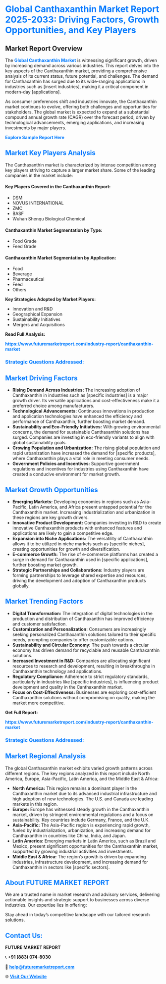 <h1 style="color: #007BFF;">Global Canthaxanthin Market Report 2025-2033: Driving Factors, Growth Opportunities, and Key Players</h1>

<section id="overview">
<h2>Market Report Overview</h2>
<p>The <a href="https://www.futuremarketreport.com/industry-report/canthaxanthin-market" style="color: #007BFF; text-decoration: none;"><strong>Global Canthaxanthin Market</strong></a> is witnessing significant growth, driven by increasing demand across various industries. This report delves into the key aspects of the Canthaxanthin market, providing a comprehensive analysis of its current status, future potential, and challenges. The demand for Canthaxanthin has surged due to its wide-ranging applications in industries such as [insert industries], making it a critical component in modern-day [applications].</p>
<p>As consumer preferences shift and industries innovate, the Canthaxanthin market continues to evolve, offering both challenges and opportunities for stakeholders. The global market is expected to expand at a substantial compound annual growth rate (CAGR) over the forecast period, driven by technological advancements, emerging applications, and increasing investments by major players.</p>
</section>

<section id="overview">
<p><a href="https://www.futuremarketreport.com/request-sample/reportId=90169" style="color: #007BFF; text-decoration: none;"><strong>Explore Sample Report Here</strong></a></p>
</section>

<section id="key-players">
<h2 style="color: #007BFF;">Market Key Players Analysis</h2>
<p>The Canthaxanthin market is characterized by intense competition among key players striving to capture a larger market share. Some of the leading companies in the market include:</p>
<h4>Key Players Covered in the Canthaxanthin Report:</h4>
<ul><li>DSM</li><li>NOVUS INTERNATIONAL</li><li>ZMC</li><li>BASF</li><li>Wuhan Shenqu Biological Chemical</li></ul>
<h4>Canthaxanthin Market Segmentation by Type:</h4>
<ul><li>Food Grade</li><li>Feed Grade</li></ul>

<h4>Canthaxanthin Market Segmentation by Application:</h4>
<ul><li>Food</li><li>Beverage</li><li>Pharmaceutical</li><li>Feed</li><li>Others</li></ul>
<p><strong>Key Strategies Adopted by Market Players:</strong></p>
<ul>
<li>Innovation and R&D</li>
<li>Geographical Expansion</li>
<li>Sustainability Initiatives</li>
<li>Mergers and Acquisitions</li>
</ul>
</section>

<section>
<p><strong>Read Full Analysis: </strong></p><a href="https://www.futuremarketreport.com/industry-report/canthaxanthin-market" style="color: #007BFF; text-decoration: none;"><strong>https://www.futuremarketreport.com/industry-report/canthaxanthin-market</strong></a>
<h3 style="color: #007BFF;">Strategic Questions Addressed:</h3>
</section>

<section id="driving-factors">
<h2 style="color: #007BFF;">Market Driving Factors</h2>
<ul>
<li><strong>Rising Demand Across Industries:</strong> The increasing adoption of Canthaxanthin in industries such as [specific industries] is a major growth driver. Its versatile applications and cost-effectiveness make it a preferred choice among manufacturers.</li>
<li><strong>Technological Advancements:</strong> Continuous innovations in production and application technologies have enhanced the efficiency and performance of Canthaxanthin, further boosting market demand.</li>
<li><strong>Sustainability and Eco-Friendly Initiatives:</strong> With growing environmental concerns, the demand for sustainable Canthaxanthin solutions has surged. Companies are investing in eco-friendly variants to align with global sustainability goals.</li>
<li><strong>Growing Population and Urbanization:</strong> The rising global population and rapid urbanization have increased the demand for [specific products], where Canthaxanthin plays a vital role in meeting consumer needs.</li>
<li><strong>Government Policies and Incentives:</strong> Supportive government regulations and incentives for industries using Canthaxanthin have created a conducive environment for market growth.</li>
</ul>
</section>

<section id="growth-opportunities">
<h2 style="color: #007BFF;">Market Growth Opportunities</h2>
<ul>
<li><strong>Emerging Markets:</strong> Developing economies in regions such as Asia-Pacific, Latin America, and Africa present untapped potential for the Canthaxanthin market. Increasing industrialization and urbanization in these regions are key growth drivers.</li>
<li><strong>Innovative Product Development:</strong> Companies investing in R&D to create innovative Canthaxanthin products with enhanced features and applications are likely to gain a competitive edge.</li>
<li><strong>Expansion into Niche Applications:</strong> The versatility of Canthaxanthin allows it to be utilized in niche markets such as [specific niches], creating opportunities for growth and diversification.</li>
<li><strong>E-commerce Growth:</strong> The rise of e-commerce platforms has created a surge in demand for Canthaxanthin used in [specific applications], further boosting market growth.</li>
<li><strong>Strategic Partnerships and Collaborations:</strong> Industry players are forming partnerships to leverage shared expertise and resources, driving the development and adoption of Canthaxanthin products globally.</li>
</ul>
</section>

<section id="trending-factors">
<h2 style="color: #007BFF;">Market Trending Factors</h2>
<ul>
<li><strong>Digital Transformation:</strong> The integration of digital technologies in the production and distribution of Canthaxanthin has improved efficiency and customer satisfaction.</li>
<li><strong>Customization and Personalization:</strong> Consumers are increasingly seeking personalized Canthaxanthin solutions tailored to their specific needs, prompting companies to offer customizable options.</li>
<li><strong>Sustainability and Circular Economy:</strong> The push towards a circular economy has driven demand for recyclable and reusable Canthaxanthin solutions.</li>
<li><strong>Increased Investment in R&D:</strong> Companies are allocating significant resources to research and development, resulting in breakthroughs in Canthaxanthin technology and applications.</li>
<li><strong>Regulatory Compliance:</strong> Adherence to strict regulatory standards, particularly in industries like [specific industries], is influencing product development and quality in the Canthaxanthin market.</li>
<li><strong>Focus on Cost-Effectiveness:</strong> Businesses are exploring cost-efficient Canthaxanthin solutions without compromising on quality, making the market more competitive.</li>
</ul>
</section>

<section>
<p><strong>Get Full Report: </strong></p><a href="https://www.futuremarketreport.com/industry-report/canthaxanthin-market" style="color: #007BFF; text-decoration: none;"><strong>https://www.futuremarketreport.com/industry-report/canthaxanthin-market</strong></a>
<h3 style="color: #007BFF;">Strategic Questions Addressed:</h3>
</section>


<section id="regional-analysis">
<h2 style="color: #007BFF;">Market Regional Analysis</h2>
<p>The global Canthaxanthin market exhibits varied growth patterns across different regions. The key regions analyzed in this report include North America, Europe, Asia-Pacific, Latin America, and the Middle East & Africa:</p>
<ul>
<li><strong>North America:</strong> This region remains a dominant player in the Canthaxanthin market due to its advanced industrial infrastructure and high adoption of new technologies. The U.S. and Canada are leading markets in this region.</li>
<li><strong>Europe:</strong> Europe has witnessed steady growth in the Canthaxanthin market, driven by stringent environmental regulations and a focus on sustainability. Key countries include Germany, France, and the U.K.</li>
<li><strong>Asia-Pacific:</strong> The Asia-Pacific region is experiencing rapid growth, fueled by industrialization, urbanization, and increasing demand for Canthaxanthin in countries like China, India, and Japan.</li>
<li><strong>Latin America:</strong> Emerging markets in Latin America, such as Brazil and Mexico, present significant opportunities for the Canthaxanthin market, supported by growing industrial activities and investments.</li>
<li><strong>Middle East & Africa:</strong> The region’s growth is driven by expanding industries, infrastructure development, and increasing demand for Canthaxanthin in sectors like [specific sectors].</li>
</ul>
</section>

<footer>
<h2 style="color: #007BFF;">About FUTURE MARKET REPORT</h2>
<p>We are a trusted name in market research and advisory services, delivering actionable insights and strategic support to businesses across diverse industries. Our expertise lies in offering:</p>

<p>Stay ahead in today’s competitive landscape with our tailored research solutions.</p>

<h2 style="color: #007BFF;">Contact Us:</h2>
<p><strong>FUTURE MARKET REPORT</strong></p>
<p>📞 <strong>+91 (883) 074-8030</strong></p>
<p>📧 <strong><a href="mailto:help@futuremarketreport.com" style="color: #007BFF;">help@futuremarketreport.com</a></strong></p>
<p>🌐 <strong><a href="https://www.futuremarketreport.com/" style="color: #007BFF;">Visit Our Website</a></strong></p>
</footer>
